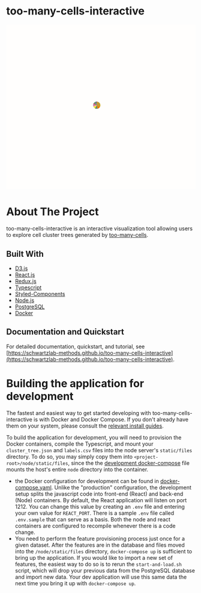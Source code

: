 # too-many-cells-interactive
![](screenshot.gif)

# About The Project

too-many-cells-interactive is an interactive visualization tool allowing users to explore cell cluster trees generated by [too-many-cells](https://github.com/GregorySchwartz/too-many-cells).

## Built With

* [D3.js](https://d3js.org/)
* [React.js](https://reactjs.org/)
* [Redux.js](https://redux.js.org/)
* [Typescript](https://www.typescriptlang.org/)
* [Styled-Components](https://styled-components.com/)
* [Node.js](https://nodejs.org/en/)
* [PostgreSQL](https://www.postgresql.org/)
* [Docker](https://www.docker.com/)

## Documentation and Quickstart

For detailed documentation, quickstart, and tutorial, see [https://schwartzlab-methods.github.io/too-many-cells-interactive](https://schwartzlab-methods.github.io/too-many-cells-interactive).

# Building the application for development

The fastest and easiest way to get started developing with too-many-cells-interactive is with Docker and Docker Compose. If you don't already have them on your system, please consult the [relevant install guides](https://docs.docker.com/get-docker/).

To build the application for development, you will need to provision the Docker containers, compile the Typescript, and mount your `cluster_tree.json` and `labels.csv` files into the node server's `static/files` directory. To do so, you may simply copy them into `<project-root>/node/static/files`, since the the [development docker-compose](docker-compose.yaml) file mounts the host's entire `node` directory into the container.
  - the Docker configuration for development can be found in [docker-compose.yaml](./docker-compose.yaml). Unlike the "production" configuration, the development setup splits the javascript code into front-end (React) and back-end (Node) containers. By default, the React application will listen on port 1212. You can change this value by creating an `.env` file and entering your own value for `REACT_PORT`. There is a sample `.env` file called `.env.sample` that can serve as a basis. Both the node and react containers are configured to recompile whenever there is a code change.
  - You need to perform the feature provisioning process just once for a given dataset. After the features are in the database and files moved into the `/node/static/files` directory, `docker-compose up` is sufficient to bring up the application. If you would like to import a new set of features, the easiest way to do so is to rerun the `start-and-load.sh` script, which will drop your previous data from the PostgreSQL database and import new data. Your dev application will use this same data the next time you bring it up with `docker-compose up`.

